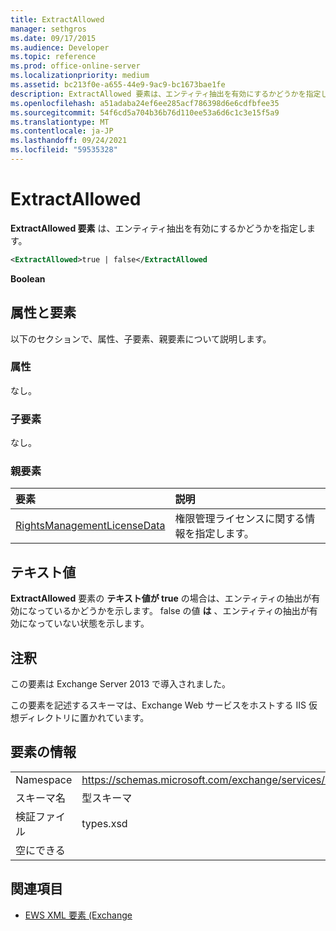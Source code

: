 ```yaml
---
title: ExtractAllowed
manager: sethgros
ms.date: 09/17/2015
ms.audience: Developer
ms.topic: reference
ms.prod: office-online-server
ms.localizationpriority: medium
ms.assetid: bc213f0e-a655-44e9-9ac9-bc1673bae1fe
description: ExtractAllowed 要素は、エンティティ抽出を有効にするかどうかを指定します。
ms.openlocfilehash: a51adaba24ef6ee285acf786398d6e6cdfbfee35
ms.sourcegitcommit: 54f6cd5a704b36b76d110ee53a6d6c1c3e15f5a9
ms.translationtype: MT
ms.contentlocale: ja-JP
ms.lasthandoff: 09/24/2021
ms.locfileid: "59535328"
---
```

# <a name="extractallowed"></a>ExtractAllowed

**ExtractAllowed 要素** は、エンティティ抽出を有効にするかどうかを指定します。 
  
```XML
<ExtractAllowed>true | false</ExtractAllowed
```

 **Boolean**
## <a name="attributes-and-elements"></a>属性と要素

以下のセクションで、属性、子要素、親要素について説明します。
  
### <a name="attributes"></a>属性

なし。
  
### <a name="child-elements"></a>子要素

なし。
  
### <a name="parent-elements"></a>親要素

|**要素**|**説明**|
|:-----|:-----|
|[RightsManagementLicenseData](rightsmanagementlicensedata.md) <br/> |権限管理ライセンスに関する情報を指定します。  <br/> |
   
## <a name="text-value"></a>テキスト値

**ExtractAllowed** 要素の **テキスト値が true** の場合は、エンティティの抽出が有効になっているかどうかを示します。 false の値 **は** 、エンティティの抽出が有効になっていない状態を示します。 
  
## <a name="remarks"></a>注釈

この要素は Exchange Server 2013 で導入されました。
  
この要素を記述するスキーマは、Exchange Web サービスをホストする IIS 仮想ディレクトリに置かれています。
  
## <a name="element-information"></a>要素の情報

|||
|:-----|:-----|
|Namespace  <br/> |https://schemas.microsoft.com/exchange/services/2006/types  <br/> |
|スキーマ名  <br/> |型スキーマ  <br/> |
|検証ファイル  <br/> |types.xsd  <br/> |
|空にできる  <br/> ||
   
## <a name="see-also"></a>関連項目



- [EWS XML 要素 (Exchange](ews-xml-elements-in-exchange.md)

